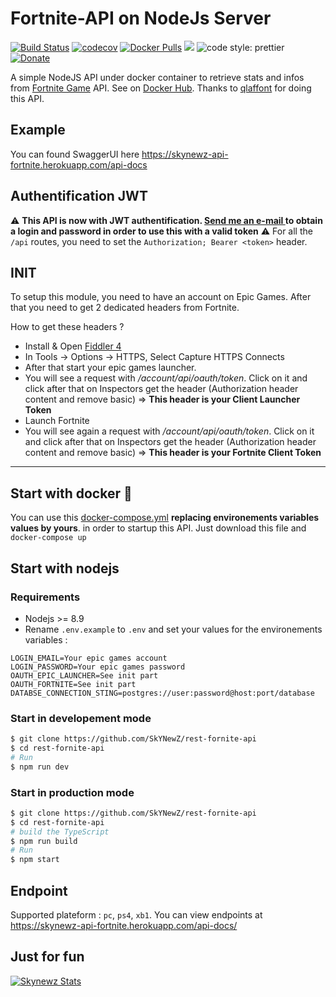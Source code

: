 # Fortnite-API on NodeJs Server

[![Build Status](https://travis-ci.org/SkYNewZ/rest-fornite-api.svg?branch=master)](https://travis-ci.org/SkYNewZ/rest-fornite-api)
[![codecov](https://codecov.io/gh/SkYNewZ/rest-fornite-api/branch/master/graph/badge.svg)](https://codecov.io/gh/SkYNewZ/rest-fornite-api)
[![Docker Pulls](https://img.shields.io/docker/pulls/skynewz/fortnite-api.svg)](https://hub.docker.com/r/skynewz/fortnite-api/)
[![](https://images.microbadger.com/badges/version/skynewz/fortnite-api.svg)](https://microbadger.com/images/skynewz/fortnite-api "Get your own version badge on microbadger.com")
![code style: prettier](https://img.shields.io/badge/code_style-prettier-ff69b4.svg)
[![Donate](https://img.shields.io/badge/Donate-PayPal-green.svg)](https://www.paypal.me/QLemaire/2)

A simple NodeJS API under docker container to retrieve stats and infos from [Fortnite Game](https://www.epicgames.com/fortnite/fr/home) API.
See on [Docker Hub](https://hub.docker.com/r/skynewz/fortnite-api/).
Thanks to [qlaffont](https://github.com/qlaffont/fortnite-api) for doing this API.

## Example

You can found SwaggerUI here https://skynewz-api-fortnite.herokuapp.com/api-docs

## Authentification JWT
:warning: **This API is now with JWT authentification. [Send me an e-mail ](mailto:quentin@lemairepro.fr) to obtain a login and password in order to use this with a valid token** :warning:
For all the `/api` routes, you need to set the `Authorization; Bearer <token>` header.

## INIT

To setup this module, you need to have an account on Epic Games. After that you need to get 2 dedicated headers from Fortnite.

How to get these headers ?

* Install & Open [Fiddler 4](https://www.telerik.com/download/fiddler)
* In Tools -> Options -> HTTPS, Select Capture HTTPS Connects
* After that start your epic games launcher.
* You will see a request with _/account/api/oauth/token_. Click on it and click after that on Inspectors get the header (Authorization header content and remove basic) => **This header is your Client Launcher Token**
* Launch Fortnite
* You will see again a request with _/account/api/oauth/token_. Click on it and click after that on Inspectors get the header (Authorization header content and remove basic) => **This header is your Fortnite Client Token**

---

## Start with docker :whale:

You can use this [docker-compose.yml](https://github.com/SkYNewZ/rest-fornite-api/blob/master/docker-compose.yml) **replacing environements variables values by yours**. in order to startup this API.
Just download this file and `docker-compose up`

## Start with nodejs

### Requirements

* Nodejs >= 8.9
* Rename `.env.example` to `.env` and set your values for the environements variables :
```
LOGIN_EMAIL=Your epic games account
LOGIN_PASSWORD=Your epic games password
OAUTH_EPIC_LAUNCHER=See init part
OAUTH_FORTNITE=See init part
DATABSE_CONNECTION_STING=postgres://user:password@host:port/database
```

### Start in developement mode

```bash
$ git clone https://github.com/SkYNewZ/rest-fornite-api
$ cd rest-fornite-api
# Run
$ npm run dev
```

### Start in production mode

```bash
$ git clone https://github.com/SkYNewZ/rest-fornite-api
$ cd rest-fornite-api
# build the TypeScript
$ npm run build
# Run
$ npm start
```

## Endpoint

Supported plateform : `pc`, `ps4`, `xb1`.
You can view endpoints at https://skynewz-api-fortnite.herokuapp.com/api-docs/

## Just for fun

[![Skynewz Stats](https://signature.stats-fortnite.com/pc/skynewz/signature.png)](https://stats-fortnite.com/battleroyale/profil/skynewz/pc)
